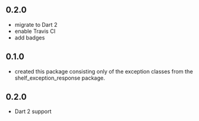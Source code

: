 ## 0.2.0
- migrate to Dart 2
- enable Travis CI
- add badges


## 0.1.0
- created this package consisting only of the exception classes from the
shelf_exception_response package.

## 0.2.0
- Dart 2 support
